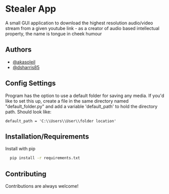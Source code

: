 # Stealer App

A small GUI application to download the highest resolution audio/video stream from a given youtube link - as a creator of audio based intellectual property, the name is tongue in cheek humour

## Authors

- [@akasoleil](https://github.com/akasoleil)
- [@dsharris85](https://github.com/Dsharris85)

## Config Settings

Program has the option to use a default folder for saving any media. If you'd like to set this up, create a file in the same directory named "default_folder.py" and add a variable 'default_path' to hold the directory path. Should look like:

`default_path = 'C:\\Users\\User\\folder location'`

## Installation/Requirements

Install with pip

```bash
  pip install -r requirements.txt
```
    
## Contributing

Contributions are always welcome!